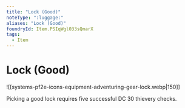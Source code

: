 ```yaml
---
title: "Lock (Good)"
noteType: ":luggage:"
aliases: "Lock (Good)"
foundryId: Item.PSIqWgl033sQmarX
tags:
  - Item
---
```


# Lock (Good)
![[systems-pf2e-icons-equipment-adventuring-gear-lock.webp|150]]

Picking a good lock requires five successful DC 30 thievery checks.

